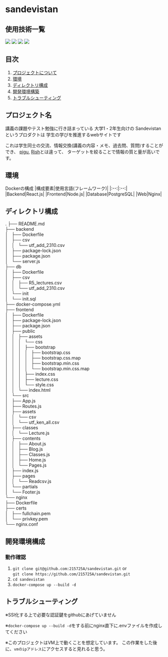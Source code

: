 # sandevistan
<div id="top"></div>

## 使用技術一覧

<!-- シールド一覧 -->
<!-- 該当するプロジェクトの中から任意のものを選ぶ-->
<p style="display: inline">
  <!-- フロントエンドのフレームワーク一覧 -->
  <img src="https://img.shields.io/badge/-Node.js-000000.svg?logo=node.js&style=for-the-badge">
  <img src="https://img.shields.io/badge/-React-20232A?style=for-the-badge&logo=react&logoColor=61DAFB">
  <!-- ミドルウェア一覧 -->
  <img src="https://img.shields.io/badge/-Nginx-269539.svg?logo=nginx&style=for-the-badge">
  <!-- インフラ一覧 -->
  <img src="https://img.shields.io/badge/-Docker-1488C6.svg?logo=docker&style=for-the-badge">
</p>

## 目次

1. [プロジェクトについて](#プロジェクトについて)
2. [環境](#環境)
3. [ディレクトリ構成](#ディレクトリ構成)
4. [開発環境構築](#開発環境構築)
5. [トラブルシューティング](#トラブルシューティング)


## プロジェクト名
講義の課題やテスト勉強に行き詰まっている
大学1・2年生向けの
Sandevistanというプロダクトは
学生の学びを推進するwebサイトです

これは学生同士の交流、情報交換(講義の内容・メモ、過去問、質問)することができ、
[pigu](https://pigu-ryu.web.app/?posts=recent), [Rish](https://rish-ryukyu.com/)とは違って、
ターゲットを絞ることで情報の質と量が高いです。

## 環境
Dockerの構成
|構成要素|使用言語(フレームワーク)|
|:--:|:--:|
|Backend|React.js|
|Frontend|Node.js|
|Database|PostgreSQL|
|Web|Nginx|

## ディレクトリ構成
.
├── README.md<br>
├── backend<br>
│   ├── Dockerfile<br>
│   ├── csv<br>
│   │   └── utf_add_2310.csv<br>
│   ├── package-lock.json<br>
│   ├── package.json<br>
│   └── server.js<br>
├── db<br>
│   ├── Dockerfile<br>
│   ├── csv<br>
│   │   ├── R5_lectures.csv<br>
│   │   └── utf_add_2310.csv<br>
│   └── init<br>
│       └── init.sql<br>
├── docker-compose.yml<br>
├── frontend<br>
│   ├── Dockerfile<br>
│   ├── package-lock.json<br>
│   ├── package.json<br>
│   ├── public<br>
│   │   ├── assets<br>
│   │   │   └── css<br>
│   │   │       ├── bootstrap<br>
│   │   │       │   ├── bootstrap.css<br>
│   │   │       │   ├── bootstrap.css.map<br>
│   │   │       │   ├── bootstrap.min.css<br>
│   │   │       │   └── bootstrap.min.css.map<br>
│   │   │       ├── index.css<br>
│   │   │       ├── lecture.css<br>
│   │   │       └── style.css<br>
│   │   └── index.html<br>
│   └── src<br>
│       ├── App.js<br>
│       ├── Routes.js<br>
│       ├── assets<br>
│       │   └── csv<br>
│       │       └── utf_ken_all.csv<br>
│       ├── classes<br>
│       │   └── Lecture.js<br>
│       ├── contents<br>
│       │   ├── About.js<br>
│       │   ├── Blog.js<br>
│       │   ├── Classes.js<br>
│       │   ├── Home.js<br>
│       │   └── Pages.js<br>
│       ├── index.js<br>
│       ├── pages<br>
│       │   └── Readcsv.js<br>
│       └── partials<br>
│           └── Footer.js<br>
└── nginx<br>
    ├── Dockerfile<br>
    ├── certs<br>
    │   ├── fullchain.pem<br>
    │   └── privkey.pem<br>
    └── nginx.conf<br>

## 開発環境構成
### 動作確認
1. `git clone git@github.com:215725A/sandevistan.git` or  
   `git clone https://github.com/215725A/sandevistan.git`
2. `cd sandevistan`
3. `docker-compose up --build -d`

## トラブルシューティング
※SSl化する上で必要な認証鍵をgithubにあげていません

※`docker-compose up --build -d`をする前にnginx直下に.envファイルを作成してください

※このプロジェクトはVM上で動くことを想定しています。
この作業をした後に、`vmのipアドレス`にアクセスすると見れると思う。
